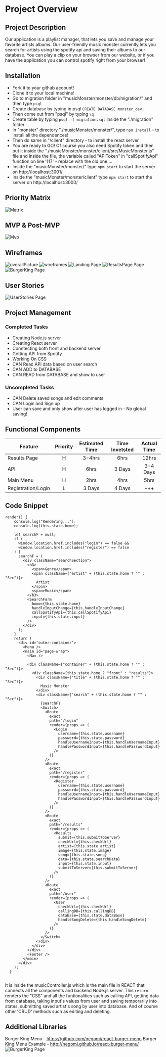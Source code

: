 # Project Overview

## Project Description

Our application is a playlist manager, that lets you save and manage your favorite artists albums. Our user-friendly music monster currently lets you search for artists using the spotify api and saving their albums to our database. You can play a clip on your browser from our website, or if you have the application you can control spotify right from your browser!


## Installation
- Fork it to your github account!
- Clone it to your local machine!
- Go to migration folder in "musicMonster/monster/db/migration/" and then type `psql`
- Create database by typing in psql `CREATE DATABASE monster_dev;`
- Then come out from "psql" by typing `\q`
- Create table by typing `psql -f migration.sql` inside the "./migration" folder
- In "monster" directory "./musicMonster/monster/", type `npm install` - to install all the dependences!
- Then do same in "/client" directory - to install the react server
- You are ready to GO! Of course you also need Spotify token and then put it inside the "./musicMonster/monster/client/src/MusicMonster.js" file and inside the file, the variable called "APIToken" in "callSpotifyApi" function on line '117' - replace with the old one....
- Inside the "musicMonster/monster/" type `npm start` to start the server on http://localhost:3001/ 
- Inside the "musicMonster/monster/client" type `npm start` to start the server on http://localhost:3000/  


## Priority Matrix

![Matrix](./assests/Matrix.jpg)
 
## MVP & Post-MVP
![Mvp](./assests/Mvp.jpg)

## Wireframes
![overallPicture](./assests/overallPicture.jpg)
![wireframes](./assests/wireframes.jpg)
![Landing Page](./assests/LandingPage.png)
![ResultsPage Page](./assests/ResultsPage.png)
![BurgerKing Page](./assests/BurgerKing.png)

## User Stories
![UserStories Page](./assests/UserStories.jpg)

## Project Management
### Completed Tasks
- Creating Node.js server
- Creating React server
- Conntecting both front and backend server
- Getting API from Spotify
- Working On CSS
- CAN Read API data based on user search
- CAN ADD to DATABASE
- CAN READ from DATABASE and show to user

### Uncompleted Tasks
- CAN Delete saved songs and edit comments
- CAN Login and Sign up
- User can save and only show after user has logged in - No global saving!



## Functional Components

| Feature | Priority | Estimated Time | Time Invetsted | Actual Time |
| --- | :---: |  :---: | :---: | :---: |
| Results Page | H | 3-4hrs | 6hrs | 12hrs |
| API | H | 6hrs | 3 Days | 3-4 Days |
| Main Menu | H | 2hrs | 4hrs | 5hrs |
| Registration/Login | L | 3 Days | 4 Days | +++ |

## Code Snippet

```
render() {
    console.log("Rendering...");
    console.log(this.state.home);

    let searchF = null;
    if (
      window.location.href.includes("login") == false &&
      window.location.href.includes("register") == false
    ) {
      searchF = (
        <div className="searchSection">
          <h3>
            <span>Genre</span>
            <span className={"artist" + (this.state.home ? "" : "Sec")}>
              Artist
            </span>
            <span>Music</span>
          </h3>
          <SearchForm
            home={this.state.home}
            handleInputChange={this.handleInputChange}
            callSpotifyApi={this.callSpotifyApi}
            input={this.state.input}
          />
        </div>
      );
    }
    return (
      <div id="outer-container">
        <Menu />
        <main id="page-wrap">
          <Nav />

          <div className={"container" + (this.state.home ? "" : "Sec")}>
            <div className={this.state.home ? "front" : "results"}>
              <div className={"title" + (this.state.home ? "" : "Sec")}>
                Music Monster
              </div>
              <div className={"search" + (this.state.home ? "" : "Sec")}>
                {searchF}
                <Switch>
                  <Route
                    exact
                    path="/login"
                    render={props => (
                      <Login
                        username={this.state.username}
                        password={this.state.password}
                        handleUsernameInput={this.handleUsernameInput}
                        handlePasswordInput={this.handlePasswordInput}
                      />
                    )}
                  />
                  <Route
                    exact
                    path="/register"
                    render={props => (
                      <Register
                        username={this.state.username}
                        password={this.state.password}
                        handleUsernameInput={this.handleUsernameInput}
                        handlePasswordInput={this.handlePasswordInput}
                      />
                    )}
                  />
                  <Route
                    exact
                    path="/results"
                    render={props => (
                      <Results
                        submit={this.submitToServer}
                        checkUrl={this.checkUrl}
                        artist={this.state.artist}
                        image={this.state.image}
                        song={this.state.song}
                        data={this.state.searchData}
                        input={this.state.input}
                        submitToServer={this.submitToServer}
                      />
                    )}
                  />
                  <Route
                    exact
                    path="/user"
                    render={props => (
                      <User
                        checkUrl={this.checkUrl}
                        callingDB={this.callingDB}
                        dataBase={this.state.dataBase}
                        handleSongDelete={this.handleSongDelete}
                      />
                    )}
                  />
                </Switch>
              </div>
            </div>
          </div>
          <Footer />
        </main>
      </div>
    );
  }


```


It is inside the musicController.js which is the main file in REACT that connects all the components and backend Node.js server. This `return` renders the "CSS" and all the funtionalities such as calling API, getting data from database, taking input's values from user and saving temporarily into states, submitting saved artist's song by user into database. And of course other 'CRUD' methods such as editing and deleting.     

## Additional Libraries
 Burger King Menu - https://github.com/negomi/react-burger-menu
  Burger King Menu Example - http://negomi.github.io/react-burger-menu/
![BurgerKing Page](./assests/BurgerKing.png)
